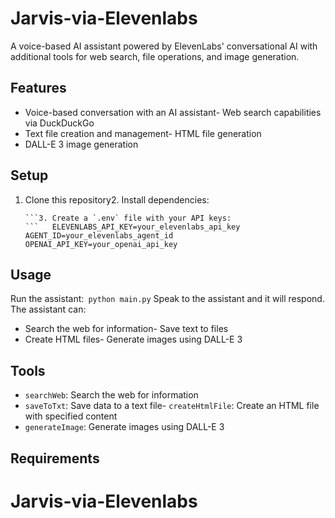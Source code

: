 # Jarvis-via-Elevenlabs
A voice-based AI assistant powered by ElevenLabs' conversational AI with additional tools for web search, file operations, and image generation.
## Features
- Voice-based conversation with an AI assistant- Web search capabilities via DuckDuckGo
- Text file creation and management- HTML file generation
- DALL-E 3 image generation
## Setup
1. Clone this repository2. Install dependencies:
   ```   pip install -r requirements.txt
   ```3. Create a `.env` file with your API keys:
   ```   ELEVENLABS_API_KEY=your_elevenlabs_api_key
   AGENT_ID=your_elevenlabs_agent_id   OPENAI_API_KEY=your_openai_api_key
   ```
## Usage
Run the assistant:```
python main.py```
Speak to the assistant and it will respond. The assistant can:
- Search the web for information- Save text to files
- Create HTML files- Generate images using DALL-E 3
## Tools
- `searchWeb`: Search the web for information
- `saveToTxt`: Save data to a text file- `createHtmlFile`: Create an HTML file with specified content
- `generateImage`: Generate images using DALL-E 3
## Requirements
























# Jarvis-via-Elevenlabs
